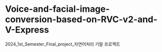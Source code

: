 # Voice-and-facial-image-conversion-based-on-RVC-v2-and-V-Express
2024_1st_Semester_Final_project_자연어처리 기말 프로젝트
